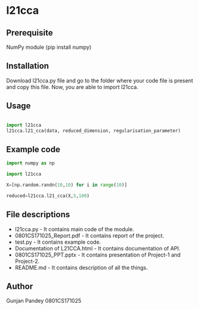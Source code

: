 # l21cca

## Prerequisite

NumPy module (pip install numpy)

## Installation

Download l21cca.py file and go to the folder where your code file is present and 
copy this file. Now, you are able to import l21cca.


## Usage

```python

import l21cca
l21cca.l21_cca(data, reduced_dimension, regularisation_parameter)
```


## Example code

```python
import numpy as np

import l21cca

X=[np.random.randn(10,10) for i in range(10)]

reduced=l21cca.l21_cca(X,5,100)
```
## File descriptions
* l21cca.py - It contains main code of the module.
* 0801CS171025_Report.pdf - It contains report of the project.
* test.py - It contains example code.
* Documentation of L21CCA.html - It contains documentation of API.
* 0801CS171025_PPT.pptx - It contains presentation of Project-1 and Project-2.
* README.md - It contains description of all the things.

## Author
Gunjan Pandey
0801CS171025
